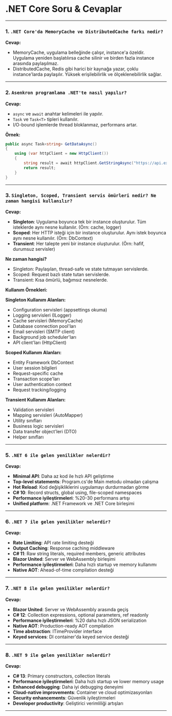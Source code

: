# .NET Core Soru & Cevaplar

---

### 1. `.NET Core'da MemoryCache ve DistributedCache farkı nedir?`
**Cevap:**
- MemoryCache, uygulama belleğinde çalışır, instance'a özeldir. Uygulama yeniden başlatılırsa cache silinir ve birden fazla instance arasında paylaşılmaz.
- DistributedCache, Redis gibi harici bir kaynağa yazar, çoklu instance'larda paylaşılır. Yüksek erişilebilirlik ve ölçeklenebilirlik sağlar.

---

### 2. `Asenkron programlama .NET'te nasıl yapılır?`
**Cevap:**
- `async` ve `await` anahtar kelimeleri ile yapılır.
- `Task` ve `Task<T>` tipleri kullanılır.
- I/O-bound işlemlerde thread bloklanmaz, performans artar.

**Örnek:**
```csharp
public async Task<string> GetDataAsync()
{
    using (var httpClient = new HttpClient())
    {
        string result = await httpClient.GetStringAsync("https://api.example.com/data");
        return result;
    }
}
```

---

### 3. `Singleton, Scoped, Transient servis ömürleri nedir? Ne zaman hangisi kullanılır?`
**Cevap:**
- **Singleton**: Uygulama boyunca tek bir instance oluşturulur. Tüm isteklerde aynı nesne kullanılır. (Örn: cache, logger)
- **Scoped**: Her HTTP isteği için bir instance oluşturulur. Aynı istek boyunca aynı nesne kullanılır. (Örn: DbContext)
- **Transient**: Her talepte yeni bir instance oluşturulur. (Örn: hafif, durumsuz servisler)

**Ne zaman hangisi?**
- Singleton: Paylaşılan, thread-safe ve state tutmayan servislerde.
- Scoped: Request bazlı state tutan servislerde.
- Transient: Kısa ömürlü, bağımsız nesnelerde.

**Kullanım Örnekleri:**

**Singleton Kullanım Alanları:**
- Configuration servisleri (appsettings okuma)
- Logging servisleri (ILogger)
- Cache servisleri (MemoryCache)
- Database connection pool'ları
- Email servisleri (SMTP client)
- Background job scheduler'ları
- API client'ları (HttpClient)

**Scoped Kullanım Alanları:**
- Entity Framework DbContext
- User session bilgileri
- Request-specific cache
- Transaction scope'ları
- User authentication context
- Request tracking/logging

**Transient Kullanım Alanları:**
- Validation servisleri
- Mapping servisleri (AutoMapper)
- Utility sınıfları
- Business logic servisleri
- Data transfer object'leri (DTO)
- Helper sınıfları

---

### 5. `.NET 6 ile gelen yenilikler nelerdir?`
**Cevap:**
- **Minimal API**: Daha az kod ile hızlı API geliştirme
- **Top-level statements**: Program.cs'de Main metodu olmadan çalışma
- **Hot Reload**: Kod değişikliklerini uygulamayı durdurmadan görme
- **C# 10**: Record structs, global using, file-scoped namespaces
- **Performance iyileştirmeleri**: %20-30 performans artışı
- **Unified platform**: .NET Framework ve .NET Core birleşimi

---

### 6. `.NET 7 ile gelen yenilikler nelerdir?`
**Cevap:**
- **Rate Limiting**: API rate limiting desteği
- **Output Caching**: Response caching middleware
- **C# 11**: Raw string literals, required members, generic attributes
- **Blazor United**: Server ve WebAssembly birleşimi
- **Performance iyileştirmeleri**: Daha hızlı startup ve memory kullanımı
- **Native AOT**: Ahead-of-time compilation desteği

---

### 7. `.NET 8 ile gelen yenilikler nelerdir?`
**Cevap:**
- **Blazor United**: Server ve WebAssembly arasında geçiş
- **C# 12**: Collection expressions, optional parameters, ref readonly
- **Performance iyileştirmeleri**: %20 daha hızlı JSON serialization
- **Native AOT**: Production-ready AOT compilation
- **Time abstraction**: ITimeProvider interface
- **Keyed services**: DI container'da keyed service desteği

---

### 8. `.NET 9 ile gelen yenilikler nelerdir?`
**Cevap:**
- **C# 13**: Primary constructors, collection literals
- **Performance iyileştirmeleri**: Daha hızlı startup ve lower memory usage
- **Enhanced debugging**: Daha iyi debugging deneyimi
- **Cloud-native improvements**: Container ve cloud optimizasyonları
- **Security enhancements**: Güvenlik iyileştirmeleri
- **Developer productivity**: Geliştirici verimliliği artışları

---